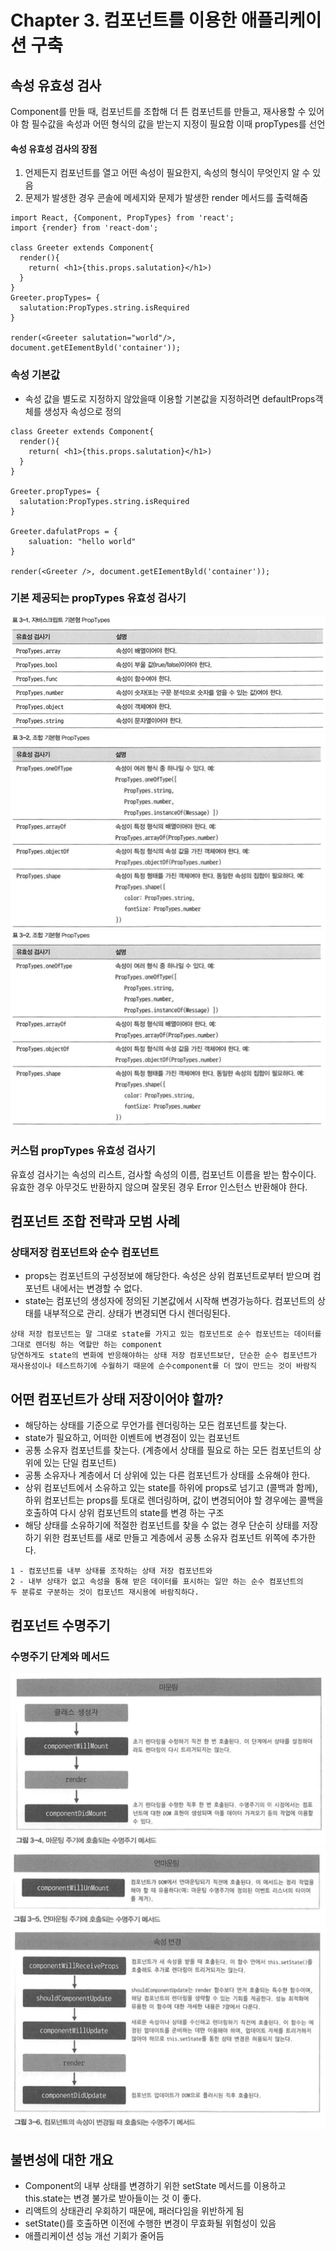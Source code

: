 # Chapter 3. 컴포넌트를 이용한 애플리케이션 구축

## 속성 유효성 검사

Component를 만들 때, 컴포넌트를 조합해 더 튼 컴포넌트를 만들고, 재사용할 수 있어야 함
필수값을 속성과 어떤 형식의 값을 받는지 지정이 필요함 이때 propTypes를 선언


#### 속성 유효성 검사의 장점

1. 언제든지 컴포넌트를 열고 어떤 속성이 필요한지, 속성의 형식이 무엇인지 알 수 있음
2. 문제가 발생한 경우 콘솔에 메세지와 문제가 발생한 render 메서드를 출력해줌

```
import React, {Component, PropTypes} from 'react';
import {render} from 'react-dom';

class Greeter extends Component{
  render(){
    return( <h1>{this.props.salutation}</h1>)
  }
}
Greeter.propTypes= {
  salutation:PropTypes.string.isRequired
}

render(<Greeter salutation="world"/>, document.getEIementByld('container'));
```

### 속성 기본값
- 속성 값을 별도로 지정하지 않았을때 이용할 기본값을 지정하려면 defaultProps객체를 생성자 속성으로 정의

```
class Greeter extends Component{
  render(){
    return( <h1>{this.props.salutation}</h1>)
  }
}

Greeter.propTypes= {
  salutation:PropTypes.string.isRequired
}

Greeter.dafulatProps = {
	saluation: "hello world"
}

render(<Greeter />, document.getEIementByld('container'));
```

### 기본 제공되는 propTypes 유효성 검사기
![propTypes](/images/1.png)
![propTypes2](/images/2.png)
![propTypes3](/images/2.png)

### 커스텀 propTypes 유효성 검사기
유효성 검사기는 속성의 리스트, 검사할 속성의 이름, 컴포넌트 이름을 받는 함수이다.
유효한 경우 아무것도 반환하지 않으며 잘못된 경우 Error 인스턴스 반환해야 한다.

## 컴포넌트 조합 전략과 모범 사례
### 상태저장 컴포넌트와 순수 컴포넌트
- props는 컴포넌트의 구성정보에 해당한다. 속성은 상위 컴포넌트로부터 받으며 컴포넌트 내에서는 변경할 수 없다.
- state는 컴포넌의 생성자에 정의된 기본값에서 시작해 변경가능하다. 컴포넌트의 상태를 내부적으로 관리. 상태가 변경되면 다시 렌더링된다.

```
상태 저장 컴포넌트는 말 그대로 state를 가지고 있는 컴포넌트로 순수 컴포넌트는 데이터를 그대로 렌더링 하는 역할만 하는 component
당연하게도 state의 변화에 반응해야하는 상태 저장 컴포넌트보단, 단순한 순수 컴포넌트가 재사용성이나 테스트하기에 수월하기 때문에 순수component를 더 많이 만드는 것이 바람직
```

## 어떤 컴포넌트가 상태 저장이어야 할까?
- 해당하는 상태를 기준으로 무언가를 렌더링하는 모든 컴포넌트를 찾는다.
 - state가 필요하고, 어떠한 이벤트에 변경점이 있는 컴포넌트
- 공통 소유자 컴포넌트를 찾는다. (계층에서 상태를 필요로 하는 모든 컴포넌트의 상위에 있는 단일 컴포넌트)
- 공통 소유자나 계층에서 더 상위에 있는 다른 컴포넌트가 상태를 소유해야 한다.
 - 상위 컴포넌트에서 소유하고 있는 state를 하위에 props로 넘기고 (콜백과 함께), 하위 컴포넌트는 props를 토대로 렌더링하며, 값이 변경되어야 할 경우에는 콜백을 호출하여 다시 상위 컴포넌트의 state를 변경 하는 구조
- 해당 상태를 소유하기에 적절한 컴포넌트를 찾을 수 없는 경우 단순히 상태를 저장하기 위한 컴포넌트를 새로 만들고 계층에서 공통 소유자 컴포넌트 위쪽에 추가한다.
```
1 - 컴포넌트를 내부 상태를 조작하는 상태 저장 컴포넌트와
2 - 내부 상태가 없고 속성을 통해 받은 데이터를 표시하는 일만 하는 순수 컴포넌트의
두 분류로 구분하는 것이 컴포넌트 재시용에 바람직하다.
```

 ## 컴포넌트 수명주기
 ### 수명주기 단계와 메서드
 ![lifeCycle](/images/4.png)
 ![lifeCycle](/images/5.png)
 ![lifeCycle](/images/6.png)

 ## 불변성에 대한 개요
- Component의 내부 상태를 변경하기 위한 setState 메서드를 이용하고 this.state는 변경 불가로 받아들이는 것 이 좋다.
 - 리액트의 상태관리 우회하기 때문에, 패러다임을 위반하게 됨
 - setState()를 호출하면 이전에 수행한 변경이 무효화될 위험성이 있음
 - 애플리케이션 성능 개선 기회가 줄어듬
